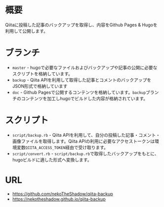 # 概要

Qiitaに投稿した記事のバックアップを取得し、内容をGithub Pages & Hugoを利用して公開します。

# ブランチ

- `master` - hugoで必要なファイルおよびバックアップや記事の公開に必要なスクリプトを格納しています。
- `backup` - Qiita APIを利用して取得した記事とコメントのバックアップをJSON形式で格納しています
- `doc` - Github Pagesで公開するコンテンツを格納しています。`backup`ブランチのコンテンツを加工しhugoでビルドした内容が格納されています。

# スクリプト

- `script/backup.rb` - Qiita APIを利用して、自分の投稿した記事・コメント・画像ファイルを取得します。Qiita APIの利用に必要なアクセストークンは環境変数`QIITA_ACCESS_TOKEN`経由で受け取ります。
- `script/convert.rb` - `script/backup.rb`で取得したバックアップをもとに、hugoビルドに適した形式へ変換します。

# URL

- https://github.com/nekoTheShadow/qiita-backup
- https://nekotheshadow.github.io/qiita-backup
